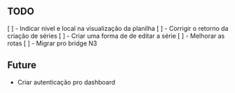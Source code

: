 ## TODO
[ ] - Indicar nível e local na visualização da planilha
[ ] - Corrigir o retorno da criação de séries
[ ] - Criar uma forma de de editar a série
[ ] - Melhorar as rotas
[ ] - Migrar pro bridge N3

## Future
- Criar autenticação pro dashboard